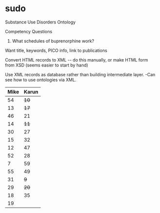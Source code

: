 # sudo
Substance Use Disorders Ontology

Competency Questions
1. What schedules of buprenorphine work?

Want title, keywords, PICO info, link to publications

Convert HTML records to XML
  -- do this manually, or make HTML form from XSD (seems easier to start by hand)

 Use XML records as database rather than building intermediate layer. 
 -Can see how to use ontologies via XML. 

| Mike 	| Karun 	|
|------	|-------	|
| 54 	| ~~10~~ 	|
| 13 	| ~~17~~ 	|
| 46 	| 21 	|
| 14 	| ~~11~~ 	|
| 30 	| 27 	|
| 15 	| 32 	|
| 12 	| 47 	|
| 52 	| 28 	|
| 7 	| 59 	|
| 55 	| 49 	|
| 31 	| ~~9~~ 	|
| 29 	| ~~20~~ 	|
| 18 	| 35 	|
| 19 	|  	|
